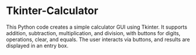 # Tkinter-Calculator
This Python code creates a simple calculator GUI using Tkinter. It supports addition, subtraction, multiplication, and division, with buttons for digits, operations, clear, and equals. The user interacts via buttons, and results are displayed in an entry box.
